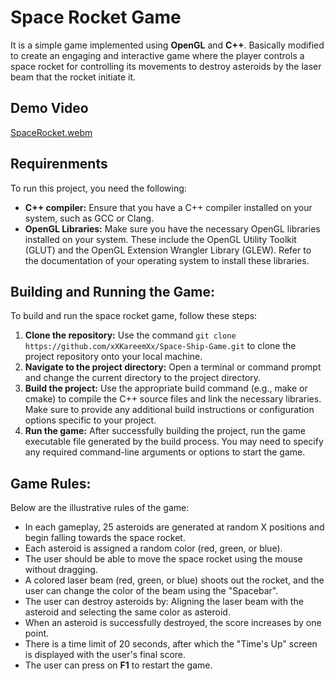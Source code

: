 # Space Rocket Game
It is a simple game implemented using **OpenGL** and **C++**. Basically modified to create an engaging and interactive game where the player controls a space rocket for controlling its movements to destroy asteroids by the laser beam that the rocket initiate it.

## Demo Video
[SpaceRocket.webm](https://github.com/xXKareemXx/Space-Ship-Game/assets/61750924/d4ac2f54-505a-406e-ae3e-3461ae1a1ccb)

## Requirenments
To run this project, you need the following:
- **C++ compiler:** Ensure that you have a C++ compiler installed on your system, such as GCC or Clang.
- **OpenGL Libraries:** Make sure you have the necessary OpenGL libraries installed on your system. These include the OpenGL Utility Toolkit (GLUT) and the OpenGL Extension Wrangler Library (GLEW). Refer to the documentation of your operating system to install these libraries.

## Building and Running the Game:
To build and run the space rocket game, follow these steps:
1. **Clone the repository:** Use the command ```git clone https://github.com/xXKareemXx/Space-Ship-Game.git``` to clone the project repository onto your local machine.
2. **Navigate to the project directory:** Open a terminal or command prompt and change the current directory to the project directory.
3. **Build the project:** Use the appropriate build command (e.g., make or cmake) to compile the C++ source files and link the necessary libraries. Make sure to provide any additional build instructions or configuration options specific to your project.
4. **Run the game:** After successfully building the project, run the game executable file generated by the build process. You may need to specify any required command-line arguments or options to start the game.

## Game Rules:
Below are the illustrative rules of the game:
- In each gameplay, 25 asteroids are generated at random X positions and begin falling towards the space rocket.
- Each asteroid is assigned a random color (red, green, or blue).
- The user should be able to move the space rocket using the mouse without dragging.
- A colored laser beam (red, green, or blue) shoots out the rocket, and the user can change the color of the beam using the "Spacebar".
- The user can destroy asteroids by: Aligning the laser beam with the asteroid and selecting the same color as asteroid.
- When an asteroid is successfully destroyed, the score increases by one point.
- There is a time limit of 20 seconds, after which the "Time's Up" screen is displayed with the user's final score.
- The user can press on **F1** to restart the game.
